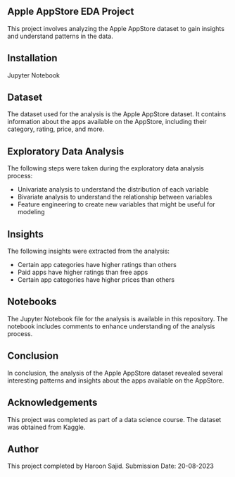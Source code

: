 ## Apple AppStore EDA Project
This project involves analyzing the Apple AppStore dataset to gain insights and understand patterns in the data.
## Installation
Jupyter Notebook
## Dataset
The dataset used for the analysis is the Apple AppStore dataset. It contains information about the apps available on the AppStore, including their category, rating, price, and more.
## Exploratory Data Analysis
The following steps were taken during the exploratory data analysis process:
* Univariate analysis to understand the distribution of each variable
* Bivariate analysis to understand the relationship between variables
* Feature engineering to create new variables that might be useful for modeling
## Insights
The following insights were extracted from the analysis:
* Certain app categories have higher ratings than others
* Paid apps have higher ratings than free apps
* Certain app categories have higher prices than others
## Notebooks
The Jupyter Notebook file for the analysis is available in this repository. The notebook includes comments to enhance understanding of the analysis process.
## Conclusion
In conclusion, the analysis of the Apple AppStore dataset revealed several interesting patterns and insights about the apps available on the AppStore.
## Acknowledgements
This project was completed as part of a data science course. The dataset was obtained from Kaggle.
## Author
This project completed by Haroon Sajid.
Submission Date: 20-08-2023

